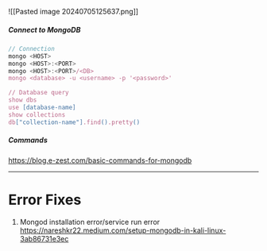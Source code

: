 ![[Pasted image 20240705125637.png]]
##### Connect to MongoDB
```js
// Connection
mongo <HOST>
mongo <HOST>:<PORT>
mongo <HOST>:<PORT>/<DB>
mongo <database> -u <username> -p '<password>'

// Database query
show dbs
use [database-name]
show collections
db["collection-name"].find().pretty()
```

##### Commands
https://blog.e-zest.com/basic-commands-for-mongodb


---
# Error Fixes
1) Mongod installation error/service run error
https://nareshkr22.medium.com/setup-mongodb-in-kali-linux-3ab86731e3ec